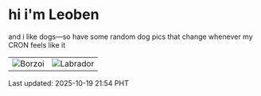 # hi i'm Leoben

and i like dogs—so have some random dog pics that change whenever my CRON feels like it

|  |  |
|--------|----------|
| ![Borzoi](https://random-dog-vercel.vercel.app/api/random-borzoi?v=1760882051) | ![Labrador](https://random-dog-vercel.vercel.app/api/random-labrador?v=1760882051) |

Last updated: 2025-10-19 21:54 PHT
